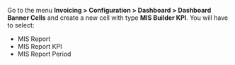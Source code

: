 Go to the menu **Invoicing \> Configuration \> Dashboard \> Dashboard
Banner Cells** and create a new cell with type **MIS Builder KPI**. You will have to select:

- MIS Report
- MIS Report KPI
- MIS Report Period
